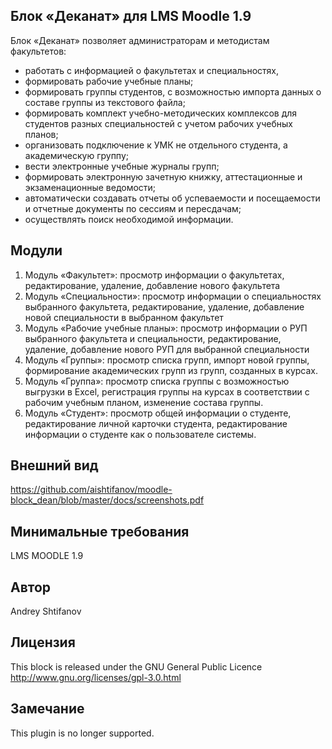 ## Блок «Деканат» для LMS Moodle 1.9
Блок «Деканат» позволяет администраторам и методистам факультетов: 
* работать с информацией  о факультетах и специальностях, 
* формировать рабочие учебные планы;
* формировать группы студентов, с возможностью импорта данных о составе группы из текстового файла; 
* формировать комплект учебно-методических комплексов для студентов разных специальностей с учетом рабочих учебных планов;
* организовать подключение к УМК не отдельного студента, а академическую группу;
* вести электронные учебные журналы групп;
* формировать электронную зачетную книжку, аттестационные и экзаменационные ведомости;
* автоматически  создавать отчеты об успеваемости и посещаемости и  отчетные документы по сессиям и пересдачам;
* осуществлять поиск необходимой информации.
 
## Модули
1. Модуль «Факультет»: просмотр информации о факультетах, редактирование, удаление, добавление нового факультета
2. Модуль «Специальности»: просмотр информации о специальностях выбранного факультета, редактирование, удаление, добавление новой специальности в выбранном факультет
3. Модуль «Рабочие учебные планы»: просмотр информации о РУП выбранного факультета и специальности, редактирование, удаление, добавление нового РУП для выбранной специальности 
4. Модуль «Группы»: просмотр списка групп, импорт новой группы, формирование академических групп из групп, созданных в курсах. 
5. Модуль «Группа»: просмотр списка группы с возможностью выгрузки в Excel, регистрация группы на курсах в соответствии с рабочим учебным планом, изменение состава группы.
6. Модуль «Студент»: просмотр общей информации о студенте, редактирование личной карточки студента, редактирование информации о студенте как о пользователе системы.


## Внешний вид 
https://github.com/aishtifanov/moodle-block_dean/blob/master/docs/screenshots.pdf

## Минимальные требования
LMS MOODLE 1.9

## Автор
Andrey Shtifanov

## Лицензия
This block is released under the GNU General Public Licence http://www.gnu.org/licenses/gpl-3.0.html

## Замечание
This plugin is no longer supported.
